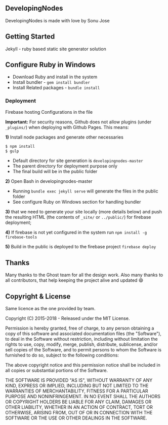 ## DevelopingNodes
DevelopingNodes is made with love by Sonu Jose

## Getting Started
Jekyll - ruby based static site generator solution

## Configure Ruby in Windows
- Download Ruby and install in the system
- Install bundler - `gem install bundler`
- Install Related packages - `bundle install`

### Deployment
Firebase hosting
Configurations in the file

**Important:**  For security reasons, Github does not allow plugins (under `_plugins/`) when
deploying with Github Pages. This means:

**1)** Install node packages and generate other necessaries

```bash
$ npm install
$ gulp
```
- Default directory for site generation is `developingnodes-master` 
- The parent directory for deployment purpose only
- The final build will be in the public folder 

**2)** Open Bash in developingnodes-master 
- Running `bundle exec jekyll serve` will generate the files in the public folder
- See configure Ruby on Windows section for handling bundler

**3)** that we need to generate your site locally (more details below) and push the resulting
HTML (the contents of `_site/` or `../public/`) for firebase deployment;

**4)** If firebase is not yet configured in the system run `npm install -g firebase-tools`

**5)** Build in the public is deployed to the firebase project
`firebase deploy`

## Thanks

Many thanks to the Ghost team for all the design work. Also many thanks to all contributors,
that help keeping the project alive and updated :smile:

## Copyright & License

Same licence as the one provided by team.

Copyright (C) 2015-2018 - Released under the MIT License.

Permission is hereby granted, free of charge, to any person obtaining a copy of this software and associated documentation files (the "Software"), to deal in the Software without restriction, including without limitation the rights to use, copy, modify, merge, publish, distribute, sublicense, and/or sell copies of the Software, and to permit persons to whom the Software is furnished to do so, subject to the following conditions:

The above copyright notice and this permission notice shall be included in all copies or substantial portions of the Software.

THE SOFTWARE IS PROVIDED "AS IS", WITHOUT WARRANTY OF ANY KIND, EXPRESS OR IMPLIED, INCLUDING BUT NOT LIMITED TO THE WARRANTIES OF MERCHANTABILITY, FITNESS FOR A PARTICULAR PURPOSE AND
NONINFRINGEMENT. IN NO EVENT SHALL THE AUTHORS OR COPYRIGHT HOLDERS BE LIABLE FOR ANY CLAIM, DAMAGES OR OTHER LIABILITY, WHETHER IN AN ACTION OF CONTRACT, TORT OR OTHERWISE, ARISING FROM, OUT OF OR IN CONNECTION WITH THE SOFTWARE OR THE USE OR OTHER DEALINGS IN THE SOFTWARE.
